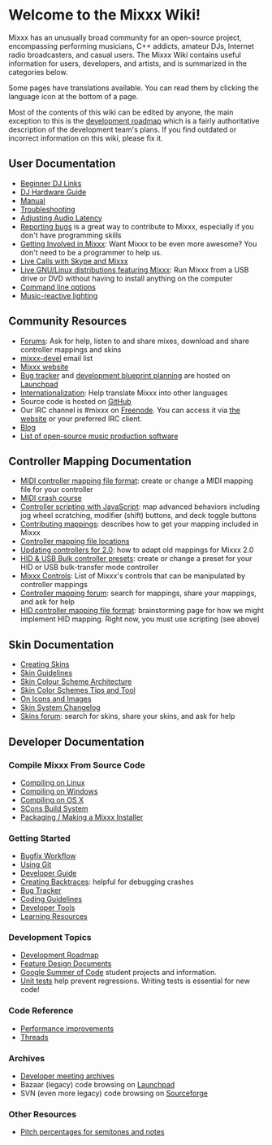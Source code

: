 # Welcome to the Mixxx Wiki\!

Mixxx has an unusually broad community for an open-source project,
encompassing performing musicians, C++ addicts, amateur DJs, Internet
radio broadcasters, and casual users. The Mixxx Wiki contains useful
information for users, developers, and artists, and is summarized in the
categories below.

Some pages have translations available. You can read them by clicking
the language icon at the bottom of a page.

Most of the contents of this wiki can be edited by anyone, the main
exception to this is the [development roadmap](development%20roadmap)
which is a fairly authoritative description of the development team's
plans. If you find outdated or incorrect information on this wiki,
please fix it.

## User Documentation

  - [Beginner DJ Links](Beginner%20DJ%20Links)
  - [DJ Hardware Guide](Hardware%20compatibility)
  - [Manual](http://mixxx.org/manual/latest/)
  - [Troubleshooting](Troubleshooting)
  - [Adjusting Audio Latency](Adjusting%20Audio%20Latency)
  - [Reporting bugs](Reporting%20bugs) is a great way to contribute to
    Mixxx, especially if you don't have programming skills
  - [Getting Involved in Mixxx](Getting%20Involved): Want Mixxx to be
    even more awesome? You don't need to be a programmer to help us.
  - [Live Calls with Skype and
    Mixxx](https://www.primcast.com/support/live-calls-with-skype-and-mixxx/)
  - [Live GNU/Linux distributions featuring Mixxx](Portable%20Mixxx):
    Run Mixxx from a USB drive or DVD without having to install anything
    on the computer
  - [Command line options](Command%20line%20options)
  - [Music-reactive lighting](MIDI%20for%20light)

## Community Resources

  - [Forums](http://mixxx.org/forums): Ask for help, listen to and share
    mixes, download and share controller mappings and skins
  - [mixxx-devel](https://lists.sourceforge.net/lists/listinfo/mixxx-devel)
    email list
  - [Mixxx website](http://www.mixxx.org)
  - [Bug tracker](https://bugs.launchpad.net/mixxx/) and [development
    blueprint planning](https://blueprints.launchpad.net/mixxx) are
    hosted on [Launchpad](http://launchpad.net/mixxx/)
  - [Internationalization](Internationalization): Help translate Mixxx
    into other languages
  - Source code is hosted on [GitHub](https://github.com/mixxxdj/mixxx)
  - Our IRC channel is \#mixxx on [Freenode](http://freenode.net/). You
    can access it via [the website](http://mixxx.org/irc/) or your
    preferred IRC client.
  - [Blog](http://mixxxblog.blogspot.com)
  - [List of open-source music production
    software](List%20of%20open-source%20music%20production%20software)

## Controller Mapping Documentation

  - [MIDI controller mapping file
    format](MIDI%20controller%20mapping%20file%20format): create or
    change a MIDI mapping file for your controller
  - [MIDI crash course](MIDI%20crash%20course)
  - [Controller scripting with JavaScript](midi%20scripting): map
    advanced behaviors including jog wheel scratching, modifier (shift)
    buttons, and deck toggle buttons
  - [Contributing mappings](Contributing%20mappings): describes how to
    get your mapping included in Mixxx
  - [Controller mapping file
    locations](Controller%20mapping%20file%20locations)
  - [Updating controllers for 2.0](Updating%20controllers%20for%202.0):
    how to adapt old mappings for Mixxx 2.0
  - [HID & USB Bulk controller presets](manual_hid_preset): create or
    change a preset for your HID or USB bulk-transfer mode controller
  - [Mixxx Controls](MixxxControls): List of Mixxx's controls that can
    be manipulated by controller mappings
  - [Controller mapping
    forum](http://mixxx.org/forums/viewforum.php?f=7): search for
    mappings, share your mappings, and ask for help
  - [HID controller mapping file format](hid_mapping_format):
    brainstorming page for how we might implement HID mapping. Right
    now, you must use scripting (see above)

## Skin Documentation

  - [Creating Skins](Creating%20Skins)
  - [Skin Guidelines](Skin%20Guidelines)
  - [Skin Colour Scheme
    Architecture](Skin%20Colour%20Scheme%20Architecture)
  - [Skin Color Schemes Tips and
    Tool](Skin%20Color%20Schemes%20Tips%20and%20Tool)
  - [On Icons and Images](On%20Icons%20and%20Images)
  - [Skin System Changelog](Skin%20System%20Changelog)
  - [Skins forum](http://mixxx.org/forums/viewforum.php?f=8): search for
    skins, share your skins, and ask for help

## Developer Documentation

### Compile Mixxx From Source Code

  - [Compiling on Linux](Compiling%20on%20Linux)
  - [Compiling on Windows](Compiling%20on%20Windows)
  - [Compiling on OS X](Compiling%20on%20OS%20X)
  - [SCons Build System](SCons%20Build%20System)
  - [Packaging / Making a Mixxx
    Installer](Packaging%20/%20Making%20a%20Mixxx%20Installer)

### Getting Started

  - [Bugfix Workflow](Bugfix%20Workflow) 
  - [Using Git](Using%20Git)
  - [Developer Guide](Developer%20Guide)
  - [Creating Backtraces](Creating%20Backtraces): helpful for debugging
    crashes
  - [Bug Tracker](launchpad_bugs)
  - [Coding Guidelines](Coding%20Guidelines)
  - [Developer Tools](Developer%20Tools)
  - [Learning Resources](Learning%20Resources)

### Development Topics

  - [Development Roadmap](Development%20Roadmap)
  - [Feature Design Documents](feature_discussion)
  - [Google Summer of Code](gsoc) student projects and information.
  - [Unit tests](Unit%20tests) help prevent regressions. Writing tests
    is essential for new code\!

### Code Reference

  - [Performance improvements](Performance%20improvements)
  - [Threads](Threads)

### Archives

  - [Developer meeting archives](meetings%20archive)
  - Bazaar (legacy) code browsing on
    [Launchpad](https://code.launchpad.net/mixxx)
  - SVN (even more legacy) code browsing on
    [Sourceforge](http://mixxx.svn.sourceforge.net/viewvc/mixxx/)

### Other Resources

  - [Pitch percentages for semitones and
    notes](Pitch%20percentages%20for%20semitones%20and%20notes)
